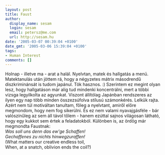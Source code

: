 ```yaml
---
layout: post
title: Faust
author:
  display_name: sesam
  login: sesam
  email: petersz@me.com
  url: http://sesam.hu
date: '2005-03-07 00:39:04 +0100'
date_gmt: '2005-03-06 15:39:04 +0100'
tags:
- Human Interest
comments: []
---
```


Holnap - illetve ma - arat a halál. Nyelvtan, matek és hallgatás a menü. Matektanulás után jöttem rá, hogy a négyzetes mátrix másodrendű diszkriminánsát is tudom japánul. Tök hasznos. :) Szerintem ez megint olyan lesz, hogy hallgatáson már alig tud mindenki koncentrálni, mert a többi vizsga legyilkolta az agyunkat. Viszont állítólag Japánban rendszeres az ilyen egy nap több minden összezsúfolva stílusú számonkérés. Lelkük rajta. Azért nem túl motiváltan tanultam, főleg a nyelvtant, amiről előre megmondom, hogy nem fog sikerülni. És ez nem valami nyavajgásféle - bár valószínűleg az sem áll távol tőlem - hanem ezúttal sajnos világosan látható, hogy egy kukkot sem értek a feladatokból. Különben is, az ördög már megmondta Faustnak:  
_Was soll uns denn das ew'ge Schaffen!  
Gechaffenes zu nichts hinwegzuraffen!_  
(What matters our creative endless toil,  
When, at a snatch, oblivion ends the coil?)
